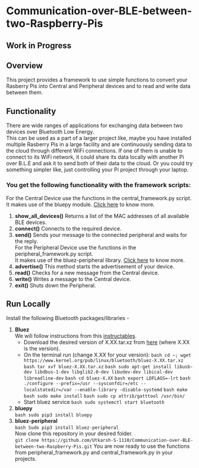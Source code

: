 # Communication-over-BLE-between-two-Raspberry-Pis
## Work in Progress
## Overview
This project provides a framework to use simple functions to convert your Rasberry Pis into Central and Peripheral devices and to read and write data between them.
## Functionality
There are wide ranges of applications for exchanging data between two devices over Bluetooth Low Energy. <br />
This can be used as a part of a larger project like, maybe you have installed multiple Rasberry Pis in a large facility and are continuously sending data to the cloud through different WiFi connections. If one of them is unable to connect to its WiFi network, it could share its data locally with another Pi over B.L.E and ask it to send both of their data to the cloud. Or you could try something simpler like, just controlling your Pi project through your laptop.
### You get the following functionality with the framework scripts:
For the Central Device use the functions in the central_framework.py script. <br /> 
It makes use of the bluepy module. [Click here](https://github.com/IanHarvey/bluepy) to know more. <br />
1) **show_all_devices()**
Returns a list of the MAC addresses of all available BLE devices. <br />
2) **connect()**
Connects to the required device. <br />
3) **send()**
Sends your message to the connected peripheral and waits for the reply. <br />
For the Peripheral Device use the functions in the peripheral_framework.py script. <br /> 
It makes use of the  bluez-peripheral library. [Click here](https://github.com/spacecheese/bluez_peripheral) to know more. <br />
1) **advertise()**
This method starts the advertisement of your device.<br />
2) **read()**
Checks for a new message from the Central device.<br />
3) **write()**
Writes a message to the Central device.<br />
4) **exit()**
Shuts down the Peripheral.<br />
## Run Locally
Install the following Bluetooth packages/libraries -
1) **Bluez** <br />
We will follow instructions from this [instructables](https://www.instructables.com/Control-Bluetooth-LE-Devices-From-A-Raspberry-Pi/). <br /> 
     - Download the desired version of X.XX.tar.xz from [here](https://www.kernel.org/pub/linux/bluetooth/) (where X.XX is the version).
     - On the terminal run (change X.XX for your version):
       ```bash cd ~; wget https://www.kernel.org/pub/linux/bluetooth/bluez-X.XX.tar.xz```
       ```bash tar xvf bluez-X.XX.tar.xz```
       ```bash sudo apt-get install libusb-dev libdbus-1-dev libglib2.0-dev libudev-dev libical-dev libreadline-dev```
       ```bash cd bluez-X.XX```
       ```bash export LDFLAGS=-lrt```
       ```bash ./configure --prefix=/usr --sysconfdir=/etc --localstatedir=/var --enable-library -disable-systemd```
       ```bash make```
       ```bash sudo make install```
       ```bash sudo cp attrib/gatttool /usr/bin/```
     - Start bluez service
       ```bash sudo systemctl start bluetooth```
2) **bluepy** <br />
     ```bash sudo pip3 install bluepy```
3) **bluez-peripheral** <br />
     ```bash Sudo pip3 install bluez-peripheral```     
Now clone this repository in your desired folder. <br />
```git clone https://github.com/Utkarsh-S-1110/Communication-over-BLE-between-two-Raspberry-Pis.git```
You are now ready to use the functions from peripheral_framework.py and central_framework.py in your projects.
